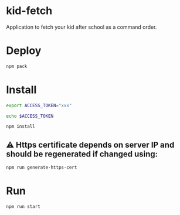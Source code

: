 # kid-fetch

Application to fetch your kid after school as a command order.

#

# Deploy

```bash
npm pack
```

# Install

```bash
export ACCESS_TOKEN="xxx"

echo $ACCESS_TOKEN

npm install
```

## ⚠️ Https certificate depends on server IP and should be regenerated if changed using:

```bash
npm run generate-https-cert
```

# Run

```bash
npm run start
```
